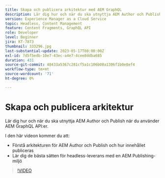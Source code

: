 ```yaml
---
title: Skapa och publicera arkitektur med AEM GraphQL
description: Lär dig hur och när du ska utnyttja AEM Author och Publish när du använder AEM GraphQL API:er.
version: Experience Manager as a Cloud Service
topic: Headless, Content Management
feature: Content Fragments, GraphQL API
role: Developer
level: Beginner
jira: KT-7873
thumbnail: 333296.jpg
last-substantial-update: 2023-05-17T00:00:00Z
exl-id: 7d5f5edb-10e7-43ec-a4e7-4cee8ddba685
duration: 431
source-git-commit: 48433a5367c281cf5a1c106b08a1306f1b0e8ef4
workflow-type: tm+mt
source-wordcount: '71'
ht-degree: 0%

---
```


# Skapa och publicera arkitektur

Lär dig hur och när du ska utnyttja AEM Author och Publish när du använder AEM GraphQL API:er.

I den här videon kommer du att:

+ Förstå arkitekturen för AEM Author och Publish och hur innehållet publiceras
+ Lär dig de bästa sätten för headless-leverans med en AEM Publishing-miljö

>[!VIDEO](https://video.tv.adobe.com/v/333296?quality=12&learn=on)
